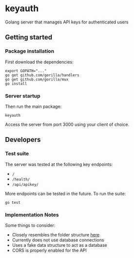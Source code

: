# keyauth

Golang server that manages API keys for authenticated users

## Getting started

### Package installation

First download the dependencies:

    export GOPATH="..."
    go get github.com/gorilla/handlers
    go get github.com/gorilla/mux
    go install

### Server startup

Then run the main package:

    keyauth

Access the server from port 3000 using your client of choice.

## Developers

### Test suite

The server was tested at the following key endpoints:

- `/`
- `/health/`
- `/api/apikey/`

More endpoints can be tested in the future. To run the suite:

    go test

### Implementation Notes

Some things to consider:

- Closely resembles the folder structure [here](https://github.com/qiangxue/golang-restful-starter-kit)
- Currently does not use database connections
- Uses a fake data structure to act as a database
- CORS is properly enabled for the API
